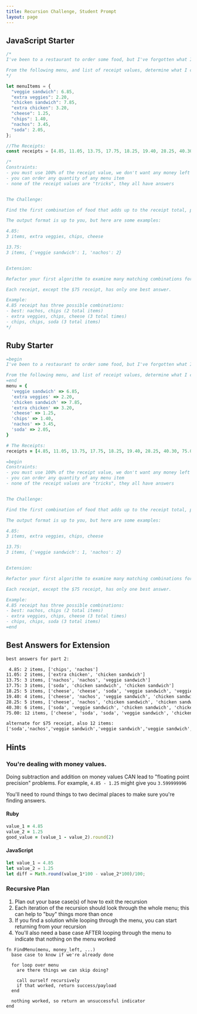 ```yaml
---
title: Recursion Challenge, Student Prompt
layout: page
---
```


## JavaScript Starter
```js
/*
I've been to a restaurant to order some food, but I've forgotten what I ordered in the past. I only remember how much money I spent.

From the following menu, and list of receipt values, determine what I could have ordered.
*/

let menuItems = {
  "veggie sandwich": 6.85,
  "extra veggies": 2.20,
  "chicken sandwich": 7.85,
  "extra chicken": 3.20,
  "cheese": 1.25,
  "chips": 1.40,
  "nachos": 3.45,
  "soda": 2.05,
};

//The Receipts:
const receipts = [4.85, 11.05, 13.75, 17.75, 18.25, 19.40, 28.25, 40.30, 75.00];

/*
Constraints:
- you must use 100% of the receipt value, we don't want any money left over
- you can order any quantity of any menu item
- none of the receipt values are "tricks", they all have answers


The Challenge:

Find the first combination of food that adds up to the receipt total, print out only one combination for that receipt, and move on to the next receipt.

The output format is up to you, but here are some examples:

4.85:
3 items, extra veggies, chips, cheese

13.75:
3 items, {'veggie sandwich': 1, 'nachos': 2}


Extension:

Refactor your first algorithm to examine many matching combinations for each receipt to find the combination with the fewest total number of items purchased.

Each receipt, except the $75 receipt, has only one best answer.

Example:
4.85 receipt has three possible combinations:
- best: nachos, chips (2 total items)
- extra veggies, chips, cheese (3 total times)
- chips, chips, soda (3 total items)
*/
```

## Ruby Starter

```ruby
=begin
I've been to a restaurant to order some food, but I've forgotten what I ordered in the past. I only remember how much money I spent.

From the following menu, and list of receipt values, determine what I could have ordered.
=end
menu = {
  'veggie sandwich' => 6.85,
  'extra veggies' => 2.20,
  'chicken sandwich' => 7.85,
  'extra chicken' => 3.20,
  'cheese' => 1.25,
  'chips' => 1.40,
  'nachos' => 3.45,
  'soda' => 2.05,
}

# The Receipts:
receipts = [4.85, 11.05, 13.75, 17.75, 18.25, 19.40, 28.25, 40.30, 75.00]

=begin
Constraints:
- you must use 100% of the receipt value, we don't want any money left over
- you can order any quantity of any menu item
- none of the receipt values are "tricks", they all have answers


The Challenge:

Find the first combination of food that adds up to the receipt total, print out only one combination for that receipt, and move on to the next receipt.

The output format is up to you, but here are some examples:

4.85:
3 items, extra veggies, chips, cheese

13.75:
3 items, {'veggie sandwich': 1, 'nachos': 2}


Extension:

Refactor your first algorithm to examine many matching combinations for each receipt to find the combination with the fewest total number of items purchased.

Each receipt, except the $75 receipt, has only one best answer.

Example:
4.85 receipt has three possible combinations:
- best: nachos, chips (2 total items)
- extra veggies, chips, cheese (3 total times)
- chips, chips, soda (3 total items)
=end
```

## Best Answers for Extension
```txt
best answers for part 2:

 4.85: 2 items, ['chips', 'nachos']
11.05: 2 items, ['extra chicken', 'chicken sandwich']
13.75: 3 items, ['nachos', 'nachos', 'veggie sandwich']
17.75: 3 items, ['soda', 'chicken sandwich', 'chicken sandwich']
18.25: 5 items, ['cheese', 'cheese', 'soda', 'veggie sandwich', 'veggie sandwich']
19.40: 4 items, ['cheese', 'nachos', 'veggie sandwich', 'chicken sandwich']
28.25: 5 items, ['cheese', 'nachos', 'chicken sandwich', 'chicken sandwich', 'chicken sandwich']
40.30: 6 items, ['soda', 'veggie sandwich', 'chicken sandwich', 'chicken sandwich', 'chicken sandwich', 'chicken sandwich']
75.00: 12 items, ['cheese', 'soda', 'soda', 'veggie sandwich', 'chicken sandwich', 'chicken sandwich', 'chicken sandwich', 'chicken sandwich', 'chicken sandwich', 'chicken sandwich', 'chicken sandwich', 'chicken sandwich']

alternate for $75 receipt, also 12 items:
['soda','nachos','veggie sandwich','veggie sandwich','veggie sandwich','veggie sandwich','veggie sandwich','veggie sandwich','veggie sandwich','veggie sandwich','veggie sandwich','chicken sandwich']
```


## Hints

### You're dealing with money values.

Doing subtraction and addition on money values CAN lead to "floating point precision" problems. For example, `4.85 - 1.25` might give you `3.599999996`

You'll need to round things to two decimal places to make sure you're finding answers.

#### Ruby
```ruby
value_1 = 4.85
value_2 = 1.25
good_value = (value_1 - value_2).round(2)
```

#### JavaScript
```javascript
let value_1 = 4.85
let value_2 = 1.25
let diff = Math.round(value_1*100 - value_2*100)/100;
```


### Recursive Plan

1. Plan out your base case(s) of how to exit the recursion
2. Each iteration of the recursion should look through the whole menu; this can help to "buy" things more than once
3. If you find a solution while looping through the menu, you can start returning from your recursion
4. You'll also need a base case AFTER looping through the menu to indicate that nothing on the menu worked

```
fn FindMenu(menu, money_left, ...)
  base case to know if we're already done

  for loop over menu
    are there things we can skip doing?

    call ourself recursively
    if that worked, return success/payload
  end

  nothing worked, so return an unsuccessful indicator
end
```

